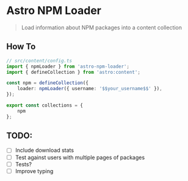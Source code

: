 # Astro NPM Loader

> Load information about NPM packages into a content collection

## How To

```ts
// src/content/config.ts
import { npmLoader } from 'astro-npm-loader';
import { defineCollection } from 'astro:content';

const npm = defineCollection({
    loader: npmLoader({ username: '$$your_username$$' }),
});

export const collections = {
    npm
};
```

## TODO:

- [ ] Include download stats
- [ ] Test against users with multiple pages of packages
- [ ] Tests?
- [ ] Improve typing